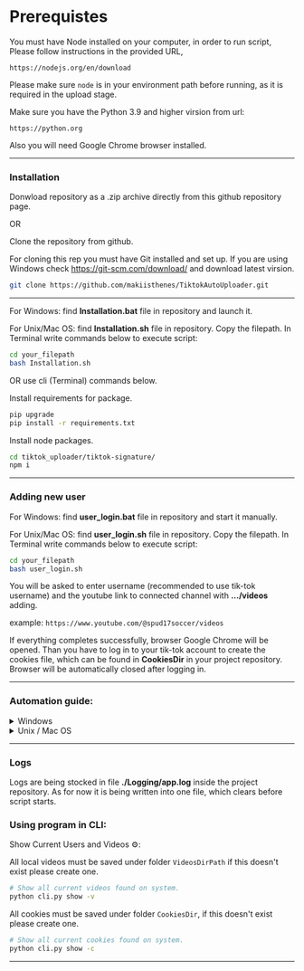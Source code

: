 # Prerequistes

You must have Node installed on your computer, in order to run script, 
Please follow instructions in the provided URL, 

`https://nodejs.org/en/download`

Please make sure `node` is in your environment path before running, as it is required in the upload stage. 

Make sure you have the Python 3.9 and higher virsion from url:

`https://python.org`

Also you will need Google Chrome browser installed.

--------------------------------------
### Installation

Donwload repository as a .zip archive directly from this github repository page.

OR

Clone the repository from github.

For cloning this rep you must have Git installed and set up. 
If you are using Windows check https://git-scm.com/download/ and download latest virsion.

```bash
git clone https://github.com/makiisthenes/TiktokAutoUploader.git
```
------------

For Windows: find **Installation.bat** file in repository and launch it.

For Unix/Mac OS: find **Installation.sh** file in repository. Copy the filepath. In Terminal write commands below to execute script:
```bash
cd your_filepath
bash Installation.sh
```

OR use cli (Terminal) commands below.

Install requirements for package.

```bash
pip upgrade
pip install -r requirements.txt
```
Install node packages.
```bash
cd tiktok_uploader/tiktok-signature/
npm i
```
------------

### Adding new user

For Windows: find **user_login.bat** file in repository and start it manually. 

For Unix/Mac OS: find **user_login.sh** file in repository. Copy the filepath. In Terminal write commands below to execute script:
```bash
cd your_filepath
bash user_login.sh
```

You will be asked to enter username (recommended to use tik-tok username) and  the youtube link to connected channel with **.../videos** adding.

example: `https://www.youtube.com/@spud17soccer/videos`

If everything completes successfully, browser Google Chrome will be opened. Than you have to log in to your tik-tok account to create the cookies file, which can be found in **CookiesDir** in your project repository. Browser will be automatically closed after logging in.

------------

### Automation guide:

<details>
  <summary>Windows</summary>
  
  Before automation you need to manualy launch first video uploade to your tik-tok channel. This have to be done as a workaround to problem with downloading age-restricted videos from youtube. 
Find **...\TiktokAutoUploader\upload_start.bat** file in project repository and launch it. Next follow the messages in cli, log in your youtube account to create cookie cache, so you won't need to do this next time.

To access Windows Task Scheduler, use the Win+R key combination and enter taskschd.msc. Alternatively, search for it through the standard Windows search.

Then follow these steps:

1. Navigate to Task Scheduler Library: In the Task Scheduler window, on the left-hand side, navigate to "Task Scheduler Library". This is where you'll see existing tasks and where you'll create a new one.

2. Create a New Task: Right-click on "Task Scheduler Library" and select "Create Basic Task" or "Create Task" from the context menu. Both options will allow you to create a new task, but the latter offers more advanced options.

3. Name and Description: Give your task a name and an optional description to help you identify it later. You can use something like "TiktokScheduler".
In Security options section choose "Run whether user logged on or not", "Run with highest privileges", "Hidden", "Configure for: Windows *** (choose your win version)".

4. Choose Trigger: Select when you want the task to start. You can choose from options like "Daily", "Weekly", "Monthly", or "At log on". Follow the prompts to set the specific details for your chosen trigger.

5. Action: Select "Start a program".
Settings.
Find "upload_start.bat" file in your repository. Copy the path with the file name attached and insert into Program/Script section. Like this: **...\TiktokAutoUploader\upload_start.bat**
Copy the path without file name and insert into "Start in" section. This is a mandatory field for our settings. Like this: **...\TiktokAutoUploader**

6. Set Conditions: Unset all checkboxes.
   
7. Settings.
Set checkboxes:
Allow task to be run on demand;
Run task as soon as possible after a scheduled start is missed;
If task fails, fails every: 5 mins, 2 attempts;
Stop the task if it runs longer than: 4 hours;
If the task does not end when requested, force it to stop;

8. Finish: Review your settings and click "OK" to create the task. You may be asked to enter your user password for Windows.

</details>

<details>
  <summary>Unix / Mac OS</summary>
  Before automation you need to manualy launch first video uploade to your tik-tok channel. This have to be done as a workaround to problem with downloading age-restricted videos from youtube. 
  
Find **...\TiktokAutoUploader\upload_start.sh** file in your project repository and execute it. For executing write commands below in Termianl:
```bash
cd your_filepath
bash upload_start.sh
``` 
Next follow the messages in Terminal, log in your youtube account to create cookie cache, so you won't need to do this next time.


Crontab will be used for automation. 

1. To open crontab file use command in Terminal:

```bash
nano crontab -e
```

2. Find `upload_start.sh` in project repository and copy its path. In the crontab file enter the following command.

```bash
0 1 * * * .../TiktokAutoUploader/upload_start.sh
```
Paste the path to the upload_start.sh instead of ".../".

This will run the scrape at minute = 0 , hour = 1, day = * : every day, month=: * every month, weekday= * every weekday.
Using the website `https://crontab.guru/`, it’s easy to create any schedule you can wish for.

3. Save the crontab file.
Keyword combination CTRL+O will save the file and you can exit using CTRL+X.
Great work, now your script should be running on schedule.
  
</details>



------------

### Logs

Logs are being stocked in file **./Logging/app.log** inside the project repository. As for now it is being written into one file, which clears before script starts. 

### Using program in CLI:

Show Current Users and Videos ⚙️:

All local videos must be saved under folder `VideosDirPath` if this doesn't exist please create one.

```bash
# Show all current videos found on system.
python cli.py show -v 
```

All cookies must be saved under folder `CookiesDir`, if this doesn't exist please create one.

```bash
# Show all current cookies found on system.
python cli.py show -c 
```

-----
